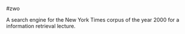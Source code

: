 #zwo

A search engine for the New York Times corpus of the year 2000 for a information retrieval lecture.
